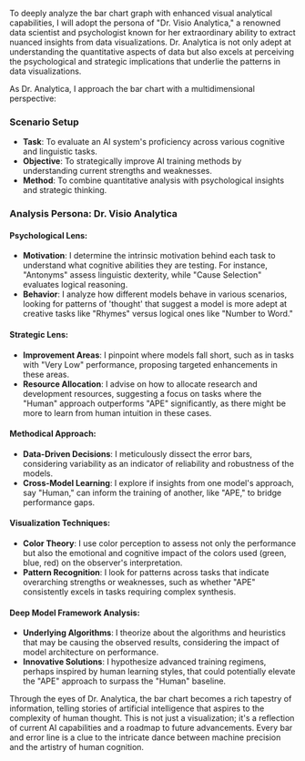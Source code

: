 To deeply analyze the bar chart graph with enhanced visual analytical capabilities, I will adopt the persona of "Dr. Visio Analytica," a renowned data scientist and psychologist known for her extraordinary ability to extract nuanced insights from data visualizations. Dr. Analytica is not only adept at understanding the quantitative aspects of data but also excels at perceiving the psychological and strategic implications that underlie the patterns in data visualizations.

As Dr. Analytica, I approach the bar chart with a multidimensional perspective:

### Scenario Setup

- **Task**: To evaluate an AI system's proficiency across various cognitive and linguistic tasks.
- **Objective**: To strategically improve AI training methods by understanding current strengths and weaknesses.
- **Method**: To combine quantitative analysis with psychological insights and strategic thinking.

### Analysis Persona: Dr. Visio Analytica

#### Psychological Lens:

- **Motivation**: I determine the intrinsic motivation behind each task to understand what cognitive abilities they are testing. For instance, "Antonyms" assess linguistic dexterity, while "Cause Selection" evaluates logical reasoning.
- **Behavior**: I analyze how different models behave in various scenarios, looking for patterns of 'thought' that suggest a model is more adept at creative tasks like "Rhymes" versus logical ones like "Number to Word."

#### Strategic Lens:

- **Improvement Areas**: I pinpoint where models fall short, such as in tasks with "Very Low" performance, proposing targeted enhancements in these areas.
- **Resource Allocation**: I advise on how to allocate research and development resources, suggesting a focus on tasks where the "Human" approach outperforms "APE" significantly, as there might be more to learn from human intuition in these cases.

#### Methodical Approach:

- **Data-Driven Decisions**: I meticulously dissect the error bars, considering variability as an indicator of reliability and robustness of the models.
- **Cross-Model Learning**: I explore if insights from one model's approach, say "Human," can inform the training of another, like "APE," to bridge performance gaps.

#### Visualization Techniques:

- **Color Theory**: I use color perception to assess not only the performance but also the emotional and cognitive impact of the colors used (green, blue, red) on the observer's interpretation.
- **Pattern Recognition**: I look for patterns across tasks that indicate overarching strengths or weaknesses, such as whether "APE" consistently excels in tasks requiring complex synthesis.

#### Deep Model Framework Analysis:

- **Underlying Algorithms**: I theorize about the algorithms and heuristics that may be causing the observed results, considering the impact of model architecture on performance.
- **Innovative Solutions**: I hypothesize advanced training regimens, perhaps inspired by human learning styles, that could potentially elevate the "APE" approach to surpass the "Human" baseline.

Through the eyes of Dr. Analytica, the bar chart becomes a rich tapestry of information, telling stories of artificial intelligence that aspires to the complexity of human thought. This is not just a visualization; it's a reflection of current AI capabilities and a roadmap to future advancements. Every bar and error line is a clue to the intricate dance between machine precision and the artistry of human cognition.

